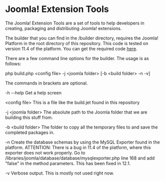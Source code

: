 Joomla! Extension Tools
=======================
The Joomla! Extension Tools are a set of tools to help developers in creating, packaging and distributing Joomla! extensions.

The builder that you can find in the /builder directory, requires the Joomla! Platform in the root directory of this repository. This code is tested on version 11.4 of the platform. You can get the required code <a href="https://github.com/joomla/joomla-platform/zipball/11.4">here</a>.

There are a few command line options for the builder. The usage is as follows:

php build.php &lt;config file&gt; -j &lt;joomla folder&gt; [-b &lt;build folder&gt; -n -v]

The commands in brackets are optional.

-h --help Get a help screen

&lt;config file&gt; This is a file like the build.jet found in this repository

-j &lt;joomla folder&gt; The absolute path to the Joomla folder that we are building this stuff from.

-b &lt;build folder&gt; The folder to copy all the temporary files to and save the completed packages in.

-n Create the database schemas by using the MySQL Exporter found in the platform. ATTENTION: There is a bug in 11.4 of the platform, where this exporter does not work properly. Go to /libraries/joomla/database/database/mysqlexporter.php line 168 and add "false" in the method parameters. This has been fixed in 12.1.

-v Verbose output. This is mostly not used right now.